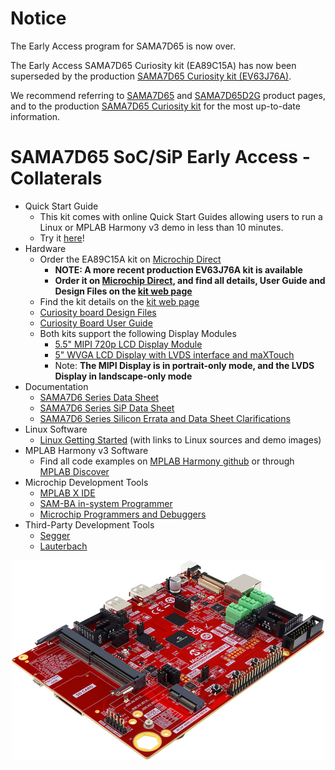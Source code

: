 # Notice

The Early Access program for SAMA7D65 is now over.

The Early Access SAMA7D65 Curiosity kit (EA89C15A) has now been superseded by the production [SAMA7D65 Curiosity kit (EV63J76A)](https://www.microchip.com/en-us/development-tool/EV63J76A). 

We recommend referring to [SAMA7D65](https://www.microchip.com/en-us/product/SAMA7D65) and [SAMA7D65D2G](https://www.microchip.com/en-us/product/SAMA7D65D2G) product pages, and to the production [SAMA7D65 Curiosity kit](https://www.microchip.com/en-us/development-tool/EV63J76A) for the most up-to-date information.

# SAMA7D65 SoC/SiP Early Access - Collaterals
* Quick Start Guide
  * This kit comes with online Quick Start Guides allowing users to run a Linux or MPLAB Harmony v3 demo in less than 10 minutes.
  * Try it [here](https://developerhelp.microchip.com/xwiki/bin/view/software-tools/32-bit-kits/sama7d65-ea-curiosity/)!
* Hardware
  * Order the EA89C15A kit on [Microchip Direct](https://www.microchipdirect.com/dev-tools/EA89C15A)
     * **NOTE: A more recent production EV63J76A kit is available**
     * **Order it on [Microchip Direct](https://www.microchipdirect.com/dev-tools/EV63J76A), and find all details, User Guide and Design Files on the [kit web page](https://www.microchip.com/en-us/development-tool/EV63J76A)**
  * Find the kit details on the [kit web page](https://www.microchip.com/en-us/development-tool/EA89C15A)
  * [Curiosity board Design Files](Hardware/)
  * [Curiosity Board User Guide](Hardware/)
  * Both kits support the following Display Modules
    * [5.5" MIPI 720p LCD Display Module](https://www.microchip.com/en-us/development-tool/AC40T08A)
	* [5" WVGA LCD Display with LVDS interface and maXTouch](https://www.microchip.com/en-us/development-tool/AC69T88A)
	* Note: __The MIPI Display is in portrait-only mode, and the LVDS Display in landscape-only mode__
* Documentation
  * [SAMA7D6 Series Data Sheet](https://ww1.microchip.com/downloads/aemDocuments/documents/MPU32/ProductDocuments/DataSheets/SAMA7D6-Series-Data-Sheet-DS60001851.pdf)
  * [SAMA7D6 Series SiP Data Sheet](https://ww1.microchip.com/downloads/aemDocuments/documents/MPU32/ProductDocuments/DataSheets/SAMA7D6-Series-SiP-Data-Sheet-DS60001853.pdf)
  * [SAMA7D6 Series Silicon Errata and Data Sheet Clarifications](https://ww1.microchip.com/downloads/aemDocuments/documents/MPU32/ProductDocuments/Errata/SAMA7D6-Series-Silicon-Errata-and-Data-Sheet-Clarifications-DS80001131.pdf)
* Linux Software
  * [Linux Getting Started](https://www.linux4sam.org/bin/view/Linux4SAM/Sama7d65CuriosityMainPage)  (with links to Linux sources and demo images)
* MPLAB Harmony v3 Software
  * Find all code examples on [MPLAB Harmony github](https://github.com/microchip-mplab-harmony) or through [MPLAB Discover](https://mplab-discover.microchip.com/v2?dsl=com.microchip.ide.project%3Adevice.content.name%3Asama7d65&ds=%7B%22com.microchip.ide.project%22%3A%7B%22name%22%3A%22com.microchip.portal.start.displayCharacteristics%22%2C%22version%22%3A%221.6.0%22%7D%7D)
* Microchip Development Tools
  * [MPLAB X IDE](https://www.microchip.com/en-us/tools-resources/develop/mplab-x-ide)
  * [SAM-BA in-system Programmer](https://www.microchip.com/en-us/development-tool/SAM-BA-IN-SYSTEM-PROGRAMMER)
  * [Microchip Programmers and Debuggers](https://www.microchip.com/en-us/tools-resources/debug/programmers-debuggers)
* Third-Party Development Tools
  * [Segger](https://www.segger.com/supported-devices/microchip/atsama7)
  * [Lauterbach](https://www.lauterbach.com/supported-platforms/chips/atsama7d65)


 <p align="center"><img src="SAMA7D65_Curiosity_board_rev2.png" /></p>
